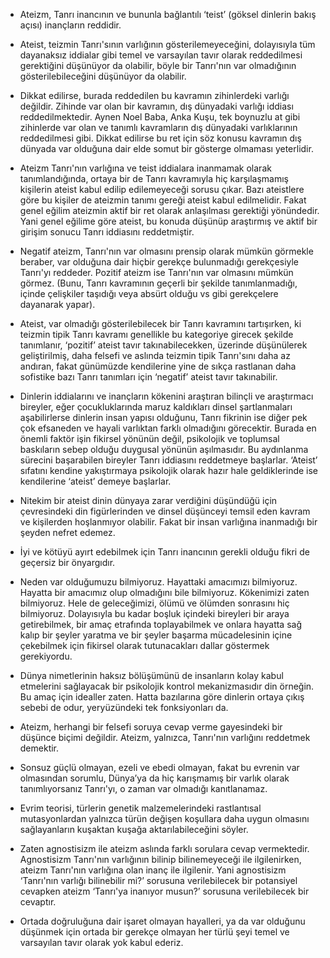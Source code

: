 * Ateizm, Tanrı inancının ve bununla bağlantılı ‘teist’ (göksel
  dinlerin bakış açısı) inançların reddidir.

* Ateist, teizmin Tanrı'sının varlığının gösterilemeyeceğini,
  dolayısıyla tüm dayanaksız iddialar gibi temel ve varsayılan tavır
  olarak reddedilmesi gerektiğini düşünüyor da olabilir, böyle bir
  Tanrı'nın var olmadığının gösterilebileceğini düşünüyor da
  olabilir.

* Dikkat edilirse, burada reddedilen bu kavramın zihinlerdeki varlığı
  değildir. Zihinde var olan bir kavramın, dış dünyadaki varlığı
  iddiası reddedilmektedir. Aynen Noel Baba, Anka Kuşu, tek boynuzlu at gibi
  zihinlerde var olan ve tanımlı kavramların dış dünyadaki
  varlıklarının reddedilmesi gibi. Dikkat edilirse bu ret için söz konusu
  kavramın dış dünyada var olduğuna dair elde somut bir gösterge olmaması
  yeterlidir.

* Ateizm Tanrı'nın varlığına ve teist iddialara inanmamak olarak
  tanımlandığında, ortaya bir de Tanrı kavramıyla hiç karşılaşmamış
  kişilerin ateist kabul edilip edilemeyeceği sorusu çıkar. Bazı ateistlere
  göre bu kişiler de ateizmin tanımı gereği ateist kabul edilmelidir. Fakat
  genel eğilim ateizmin aktif bir ret olarak anlaşılması gerektiği
  yönündedir. Yani genel eğilime göre ateist, bu konuda düşünüp
  araştırmış ve aktif bir girişim sonucu Tanrı iddiasını reddetmiştir.

* Negatif ateizm, Tanrı'nın var olmasını prensip olarak mümkün görmekle
  beraber, var olduğuna dair hiçbir gerekçe bulunmadığı gerekçesiyle
  Tanrı'yı reddeder. Pozitif ateizm ise Tanrı'nın var olmasını mümkün
  görmez. (Bunu, Tanrı kavramının geçerli bir şekilde tanımlanmadığı,
  içinde çelişkiler taşıdığı veya absürt olduğu vs gibi gerekçelere
  dayanarak yapar).

* Ateist, var olmadığı gösterilebilecek bir Tanrı kavramını
  tartışırken, ki teizmin tipik Tanrı kavramı genellikle bu kategoriye
  girecek şekilde tanımlanır, ‘pozitif’ ateist tavır takınabilecekken,
  üzerinde düşünülerek geliştirilmiş, daha felsefi ve aslında teizmin
  tipik Tanrı'sını daha az andıran, fakat günümüzde kendilerine yine de
  sıkça rastlanan daha sofistike bazı Tanrı tanımları için ‘negatif’
  ateist tavır takınabilir.

* Dinlerin iddialarını ve inançların kökenini araştıran bilinçli ve
  araştırmacı bireyler, eğer çocukluklarında maruz kaldıkları dinsel
  şartlanmaları aşabilirlerse dinlerin insan yapısı olduğunu, Tanrı
  fikrinin ise diğer pek çok efsaneden ve hayali varlıktan farklı
  olmadığını görecektir. Burada en önemli faktör işin fikirsel
  yönünün değil, psikolojik ve toplumsal baskıların sebep olduğu duygusal
  yönünün aşılmasıdır. Bu aydınlanma sürecini başarabilen bireyler
  Tanrı iddiasını reddetmeye başlarlar. ‘Ateist’ sıfatını kendine
  yakıştırmaya psikolojik olarak hazır hale geldiklerinde ise kendilerine
  ‘ateist’ demeye başlarlar.

* Nitekim bir ateist dinin dünyaya zarar verdiğini düşündüğü için
  çevresindeki din figürlerinden ve dinsel düşünceyi temsil eden kavram ve
  kişilerden hoşlanmıyor olabilir. Fakat bir insan varlığına inanmadığı
  bir şeyden nefret edemez.

* İyi ve kötüyü ayırt edebilmek için Tanrı inancının gerekli olduğu
  fikri de geçersiz bir önyargıdır.

* Neden var olduğumuzu bilmiyoruz. Hayattaki amacımızı bilmiyoruz. Hayatta
  bir amacımız olup olmadığını bile bilmiyoruz. Kökenimizi zaten
  bilmiyoruz. Hele de geleceğimizi, ölümü ve ölümden sonrasını hiç
  bilmiyoruz. Dolayısıyla bu kadar boşluk içindeki bireyleri bir araya
  getirebilmek, bir amaç etrafında toplayabilmek ve onlara hayatta sağ kalıp
  bir şeyler yaratma ve bir şeyler başarma mücadelesinin içine çekebilmek
  için fikirsel olarak tutunacakları dallar göstermek gerekiyordu.

* Dünya nimetlerinin haksız bölüşümünü de insanların kolay kabul
  etmelerini sağlayacak bir psikolojik kontrol mekanizmasıdır din örneğin.
  Bu amaç için idealler zaten. Hatta bazılarına göre dinlerin ortaya
  çıkış sebebi de odur, yeryüzündeki tek fonksiyonları da.

* Ateizm, herhangi bir felsefi soruya cevap verme gayesindeki bir düşünce
  biçimi değildir. Ateizm, yalnızca, Tanrı'nın varlığını reddetmek
  demektir.

* Sonsuz güçlü olmayan, ezeli ve ebedi olmayan, fakat bu evrenin var
  olmasından sorumlu, Dünya’ya da hiç karışmamış bir varlık olarak
  tanımlıyorsanız Tanrı'yı, o zaman var olmadığı kanıtlanamaz.

* Evrim teorisi, türlerin genetik malzemelerindeki rastlantısal mutasyonlardan
  yalnızca türün değişen koşullara daha uygun olmasını sağlayanların
  kuşaktan kuşağa aktarılabileceğini söyler.

* Zaten agnostisizm ile ateizm aslında farklı sorulara cevap vermektedir.
  Agnostisizm Tanrı'nın varlığının bilinip bilinemeyeceği ile
  ilgilenirken, ateizm Tanrı'nın varlığına olan inanç ile ilgilenir. Yani
  agnostisizm ‘Tanrı'nın varlığı bilinebilir mi?’ sorusuna
  verilebilecek bir potansiyel cevapken ateizm ‘Tanrı'ya inanıyor musun?’
  sorusuna verilebilecek bir cevaptır.

* Ortada doğruluğuna dair işaret olmayan hayalleri, ya da var olduğunu
  düşünmek için ortada bir gerekçe olmayan her türlü şeyi temel ve
  varsayılan tavır olarak yok kabul ederiz.
